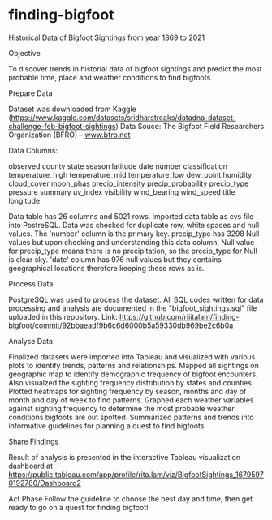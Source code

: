 # finding-bigfoot
Historical Data of Bigfoot Sightings from year 1869 to 2021

Objective

To discover trends in historial data of bigfoot sightings and predict the most probable time, place and weather conditions to find bigfoots.

Prepare Data

Dataset was downloaded from Kaggle (https://www.kaggle.com/datasets/sridharstreaks/datadna-dataset-challenge-feb-bigfoot-sightings) 
Data Souce: The Bigfoot Field Researchers Organization (BFRO) – www.bfro.net 

Data Columns:

observed
county
state	season
latitude
date
number
classification
temperature_high
temperature_mid
temperature_low
dew_point
humidity
cloud_cover
moon_phas
precip_intensity
precip_probability
precip_type
pressure
summary
uv_index
visibility
wind_bearing
wind_speed
title
longitude

Data table has 26 columns and 5021 rows. Imported data table as cvs file into PostreSQL. Data was checked for duplicate row, white spaces and null values. The 'number' column is the primary key. precip_type has 3298 Null values but upon checking and understanding this data column, Null value for precip_type means there is no precipitation, so the precip_type for Null is clear sky. 'date' column has 976 null values but they contains geographical locations therefore keeping these rows as is. 

Process Data

PostgreSQL was used to process the dataset. All SQL codes written for data processing and analysis are documented in the "bigfoot_sightings.sql" file uploaded in this repository. Link: https://github.com/riiitalam/finding-bigfoot/commit/92bbaeadf9b6c6d6000b5a59330db969be2c6b0a

Analyse Data

Finalized datasets were imported into Tableau and visualized with various plots to identify trends, patterns and relationships. Mapped all sightings on geographic map to identify demographic frequency of bigfoot encounters. Also visualzed the sighting frequency distribution by states and counties. Plotted heatmaps for sighting frequency by season, months and day of month and day of week to find patterns. Graphed each weather variables against sighting frequency to determine the most probable weather conditions bigfoots are out spotted. Summarized patterns and trends into informative guidelines for planning a quest to find bigfoots.

Share Findings

Result of analysis is presented in the interactive Tableau visualization dashboard at https://public.tableau.com/app/profile/rita.lam/viz/BigfootSightings_16795970192780/Dashboard2

Act Phase 
Follow the guideline to choose the best day and time, then get ready to go on a quest for finding bigfoot!

